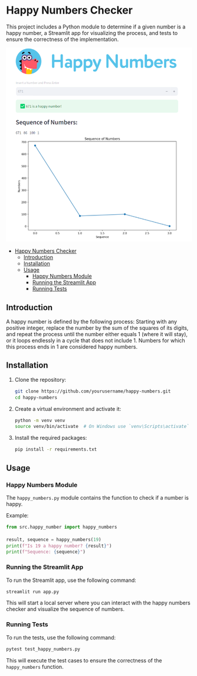 # Happy Numbers Checker

This project includes a Python module to determine if a given number is a happy number, a Streamlit app for visualizing the process, and tests to ensure the correctness of the implementation.

<p align="center">
    <img src='./images/happy_numbers_dashboard.png' alt='happy_numbers'>
</p>

- [Happy Numbers Checker](#happy-numbers-checker)
  - [Introduction](#introduction)
  - [Installation](#installation)
  - [Usage](#usage)
    - [Happy Numbers Module](#happy-numbers-module)
    - [Running the Streamlit App](#running-the-streamlit-app)
    - [Running Tests](#running-tests)

## Introduction

A happy number is defined by the following process:
Starting with any positive integer, replace the number by the sum of the squares of its digits, and repeat the process until the number either equals 1 (where it will stay), or it loops endlessly in a cycle that does not include 1. Numbers for which this process ends in 1 are considered happy numbers.

## Installation

1. Clone the repository:
    ```bash
    git clone https://github.com/yourusername/happy-numbers.git
    cd happy-numbers
    ```

2. Create a virtual environment and activate it:
    ```bash
    python -m venv venv
    source venv/bin/activate  # On Windows use `venv\Scripts\activate`
    ```

3. Install the required packages:
    ```bash
    pip install -r requirements.txt
    ```

## Usage

### Happy Numbers Module

The `happy_numbers.py` module contains the function to check if a number is happy.

Example:
```python
from src.happy_number import happy_numbers

result, sequence = happy_numbers(19)
print(f"Is 19 a happy number? {result}")
print(f"Sequence: {sequence}")
```

### Running the Streamlit App

To run the Streamlit app, use the following command:
```bash
streamlit run app.py
```

This will start a local server where you can interact with the happy numbers checker and visualize the sequence of numbers.

### Running Tests

To run the tests, use the following command:
```bash
pytest test_happy_numbers.py
```

This will execute the test cases to ensure the correctness of the `happy_numbers` function.
